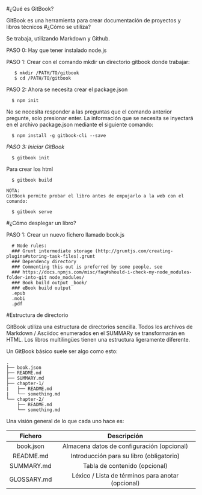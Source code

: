 #¿Qué es GitBook?

  GitBook es una herramienta para crear documentación de proyectos y libros técnicos
#¿Cómo se utiliza?

  Se trabaja, utilizando Markdown y Github.

  PASO 0: Hay que tener instalado node.js

  PASO 1: Crear con el comando mkdir un directorio gitbook donde trabajar:
  ~~~
     $ mkdir /PATH/TO/gitbook
     $ cd /PATH/TO/gitbook
  ~~~
   
   PASO 2: Ahora se necesita crear el package.json
  ~~~
    $ npm init
  ~~~

  No se necesita responder a las preguntas que el comando anterior pregunte, solo presionar enter. La información que se necesita se inyectará en el archivo package.json mediante el siguiente comando:
  ~~~
    $ npm install -g gitbook-cli --save
  ~~~
  
   _PASO 3: Iniciar GitBook_
  ~~~
    $ gitbook init
  ~~~

Para crear los html

~~~
  $ gitbook build
~~~
    NOTA:
    GitBook permite probar el libro antes de empujarlo a la web con el comando:
  ~~~
    $ gitbook serve
  ~~~
#¿Cómo desplegar un libro?


  PASO 1: Crear un nuevo fichero llamado book.js
  ~~~
    # Node rules:
    ### Grunt intermediate storage (http://gruntjs.com/creating-plugins#storing-task-files).grunt
    ### Dependency directory
    ### Commenting this out is preferred by some people, see
    ### https://docs.npmjs.com/misc/faq#should-i-check-my-node_modules-folder-into-git node_modules/
    ### Book build output _book/
    ### eBook build output
    .epub
    .mobi
    .pdf
  ~~~

#Estructura de directorio

GitBook utiliza una estructura de directorios sencilla. Todos los archivos de Markdown / Asciidoc enumerados en el SUMMARy se transformarán en HTML. Los libros multilingües tienen una estructura ligeramente diferente.

Un GitBook básico suele ser algo como esto:
~~~
.
├── book.json
├── README.md
├── SUMMARY.md
├── chapter-1/
|   ├── README.md
|   └── something.md
└── chapter-2/
    ├── README.md
    └── something.md
~~~

Una visión general de lo que cada uno hace es:

| Fichero | Descripción |
| :--: | :--: |
|book.json	| Almacena datos de configuración (opcional)|
|README.md | Introducción para su libro (obligatorio)|
|SUMMARY.md | Tabla de contenido (opcional)|
|GLOSSARY.md | Léxico / Lista de términos para anotar (opcional)|